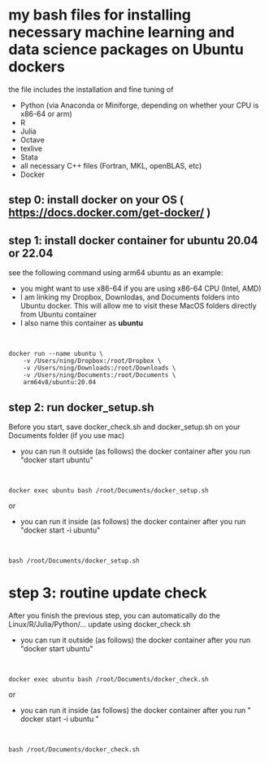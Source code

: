 # my bash files for installing necessary machine learning and data science packages on Ubuntu dockers

the file includes the installation and fine tuning of 

* Python (via Anaconda or Miniforge, depending on whether your CPU is x86-64 or arm) 
* R
* Julia
* Octave
* texlive
* Stata
* all necessary C++ files (Fortran, MKL, openBLAS, etc)
* Docker 


## step 0: install docker on your OS ( https://docs.docker.com/get-docker/ )
## step 1: install docker container for ubuntu 20.04 or 22.04 

see the following command using arm64 ubuntu as an example:

* you might want to use x86-64 if you are using x86-64 CPU (Intel, AMD)
* I am linking my Dropbox, Downlodas, and Documents folders into Ubuntu docker. This will allow me to visit these MacOS folders directly from Ubuntu container
* I also name this container as **ubuntu**

<br>

    docker run --name ubuntu \ 
        -v /Users/ning/Dropbox:/root/Dropbox \ 
        -v /Users/ning/Downloads:/root/Downloads \ 
        -v /Users/ning/Documents:/root/Documents \ 
        arm64v8/ubuntu:20.04

## step 2: run docker_setup.sh

Before you start, save docker_check.sh and docker_setup.sh on your Documents folder (if you use mac)

* you can run it outside (as follows) the docker container after you run "docker start ubuntu" 

<br>

    docker exec ubuntu bash /root/Documents/docker_setup.sh

or 

* you can run it inside (as follows) the docker container after you run "docker start -i ubuntu" 

<br>

    bash /root/Documents/docker_setup.sh

# step 3: routine update check

After you finish the previous step, you can automatically do the Linux/R/Julia/Python/... update using docker_check.sh

* you can run it outside (as follows) the docker container after you run "docker start ubuntu" 

<br>

    docker exec ubuntu bash /root/Documents/docker_check.sh

or 

* you can run it inside (as follows) the docker container after you run " docker start -i ubuntu " 
  
<br>

    bash /root/Documents/docker_check.sh
